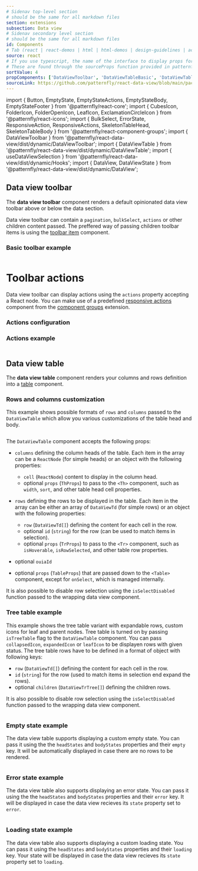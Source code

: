 ```yaml
---
# Sidenav top-level section
# should be the same for all markdown files
section: extensions
subsection: Data view
# Sidenav secondary level section
# should be the same for all markdown files
id: Components
# Tab (react | react-demos | html | html-demos | design-guidelines | accessibility)
source: react
# If you use typescript, the name of the interface to display props for
# These are found through the sourceProps function provided in patternfly-docs.source.js
sortValue: 4
propComponents: ['DataViewToolbar', 'DataViewTableBasic', 'DataViewTableTree']
sourceLink: https://github.com/patternfly/react-data-view/blob/main/packages/module/patternfly-docs/content/extensions/data-view/examples/Components/Components.md
---
```

import { Button, EmptyState, EmptyStateActions, EmptyStateBody, EmptyStateFooter } from '@patternfly/react-core';
import { CubesIcon, FolderIcon, FolderOpenIcon, LeafIcon, ExclamationCircleIcon } from '@patternfly/react-icons';
import { BulkSelect, ErrorState, ResponsiveAction, ResponsiveActions, SkeletonTableHead, SkeletonTableBody } from '@patternfly/react-component-groups';
import { DataViewToolbar } from '@patternfly/react-data-view/dist/dynamic/DataViewToolbar';
import { DataViewTable } from '@patternfly/react-data-view/dist/dynamic/DataViewTable';
import { useDataViewSelection } from '@patternfly/react-data-view/dist/dynamic/Hooks';
import { DataView, DataViewState } from '@patternfly/react-data-view/dist/dynamic/DataView';

## Data view toolbar

The **data view toolbar** component renders a default opinionated data view toolbar above or below the data section. 

Data view toolbar can contain a `pagination`, `bulkSelect`, `actions` or other children content passed. The preffered way of passing children toolbar items is using the [toolbar item](/components/toolbar#toolbar-items) component.

### Basic toolbar example

```js file="./DataViewToolbarExample.tsx"

```

# Toolbar actions
Data view toolbar can display actions using the `actions` property accepting a React node. You can make use of a predefined [responsive actions](/extensions/component-groups/responsive-actions) component from the [component groups](/extensions/component-groups/about-component-groups) extension.

### Actions configuration

### Actions example

```js file="./DataViewToolbarActionsExample.tsx"

```

## Data view table

The **data view table** component renders your columns and rows definition into a [table](/components/table) component. 

### Rows and columns customization

This example shows possible formats of `rows` and `columns` passed to the `DataViewTable` which allow you various customizations of the table head and body. 

```js file="./DataViewTableExample.tsx"

```

The `DataViewTable` component accepts the following props:

- `columns` defining the column heads of the table. Each item in the array can be a `ReactNode` (for simple heads) or an object with the following properties:
  - `cell` (`ReactNode`) content to display in the column head.
  - optional `props` (`ThProps`) to pass to the `<Th>` component, such as `width`, `sort`, and other table head cell properties.

- `rows` defining the rows to be displayed in the table. Each item in the array can be either an array of `DataViewTd` (for simple rows) or an object with the following properties:
  - `row` (`DataViewTd[]`) defining the content for each cell in the row.
  - optional `id` (`string`) for the row (can be used to match items in selection).
  - optional `props` (`TrProps`) to pass to the `<Tr>` component, such as `isHoverable`, `isRowSelected`, and other table row properties.

- optional `ouiaId`

- optional `props` (`TableProps`) that are passed down to the `<Table>` component, except for `onSelect`, which is managed internally.

It is also possible to disable row selection using the `isSelectDisabled` function passed to the wrapping data view component.

### Tree table example
This example shows the tree table variant with expandable rows, custom icons for leaf and parent nodes. Tree table is turned on by passing `isTreeTable` flag to the `DataViewTable` component. You can pass `collapsedIcon`, `expandedIcon` or `leafIcon` to be displayen rows with given status. The tree table rows have to be defined in a format of object with following keys:
  - `row` (`DataViewTd[]`) defining the content for each cell in the row.
  - `id` (`string`) for the row (used to match items in selection end expand the rows).
  - optional `children` (`DataViewTrTree[]`) defining the children rows.

It is also possible to disable row selection using the `isSelectDisabled` function passed to the wrapping data view component.

```js file="./DataViewTableTreeExample.tsx"

```

### Empty state example
The data view table supports displaying a custom empty state. You can pass it using the the `headStates` and `bodyStates` properties and their `empty` key. It will be automatically displayed in case there are no rows to be rendered.

```js file="./DataViewTableEmptyExample.tsx"

```

### Error state example
The data view table also supports displaying an error state. You can pass it using the the `headStates` and `bodyStates` properties and their `error` key. It will be displayed in case the data view recieves its `state` property set to `error`.

```js file="./DataViewTableErrorExample.tsx"

```

### Loading state example
The data view table also supports displaying a custom loading state. You can pass it using the `headStates` and `bodyStates` properties and their `loading` key. Your state will be displayed in case the data view recieves its `state` property set to `loading`.

```js file="./DataViewTableLoadingExample.tsx"

```
